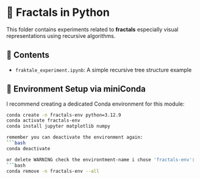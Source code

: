 # 🌌 Fractals in Python

This folder contains experiments related to **fractals** especially visual representations using recursive algorithms.

## 🧠 Contents

- `fraktale_experiment.ipynb`: A simple recursive tree structure example

## 🧪 Environment Setup via miniConda

I recommend creating a dedicated Conda environment for this module:

```bash
conda create -n fractals-env python=3.12.9
conda activate fractals-env
conda install jupyter matplotlib numpy

remember you can deactivate the environment again:
```bash
conda deactivate

or delete WARNING check the environtment-name i chose 'fractals-env':
```bash
conda remove -n fractals-env --all


